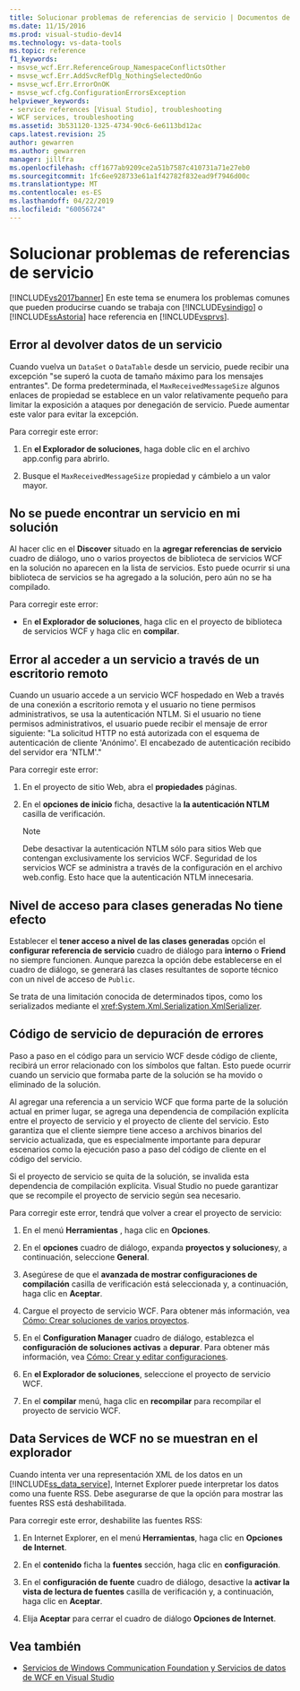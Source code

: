 ```yaml
---
title: Solucionar problemas de referencias de servicio | Documentos de Microsoft
ms.date: 11/15/2016
ms.prod: visual-studio-dev14
ms.technology: vs-data-tools
ms.topic: reference
f1_keywords:
- msvse_wcf.Err.ReferenceGroup_NamespaceConflictsOther
- msvse_wcf.Err.AddSvcRefDlg_NothingSelectedOnGo
- msvse_wcf.Err.ErrorOnOK
- msvse_wcf.cfg.ConfigurationErrorsException
helpviewer_keywords:
- service references [Visual Studio], troubleshooting
- WCF services, troubleshooting
ms.assetid: 3b531120-1325-4734-90c6-6e6113bd12ac
caps.latest.revision: 25
author: gewarren
ms.author: gewarren
manager: jillfra
ms.openlocfilehash: cff1677ab9209ce2a51b7587c410731a71e27eb0
ms.sourcegitcommit: 1fc6ee928733e61a1f42782f832ead9f7946d00c
ms.translationtype: MT
ms.contentlocale: es-ES
ms.lasthandoff: 04/22/2019
ms.locfileid: "60056724"
---
```

# <a name="troubleshooting-service-references"></a>Solucionar problemas de referencias de servicio
[!INCLUDE[vs2017banner](../includes/vs2017banner.md)]
En este tema se enumera los problemas comunes que pueden producirse cuando se trabaja con [!INCLUDE[vsindigo](../includes/vsindigo-md.md)] o [!INCLUDE[ssAstoria](../includes/ssastoria-md.md)] hace referencia en [!INCLUDE[vsprvs](../includes/vsprvs-md.md)].

## <a name="error-returning-data-from-a-service"></a>Error al devolver datos de un servicio
 Cuando vuelva un `DataSet` o `DataTable` desde un servicio, puede recibir una excepción "se superó la cuota de tamaño máximo para los mensajes entrantes". De forma predeterminada, el `MaxReceivedMessageSize` algunos enlaces de propiedad se establece en un valor relativamente pequeño para limitar la exposición a ataques por denegación de servicio. Puede aumentar este valor para evitar la excepción.

 Para corregir este error:

1. En **el Explorador de soluciones**, haga doble clic en el archivo app.config para abrirlo.

2. Busque el `MaxReceivedMessageSize` propiedad y cámbielo a un valor mayor.

## <a name="cannot-find-a-service-in-my-solution"></a>No se puede encontrar un servicio en mi solución
 Al hacer clic en el **Discover** situado en la **agregar referencias de servicio** cuadro de diálogo, uno o varios proyectos de biblioteca de servicios WCF en la solución no aparecen en la lista de servicios. Esto puede ocurrir si una biblioteca de servicios se ha agregado a la solución, pero aún no se ha compilado.

 Para corregir este error:

- En **el Explorador de soluciones**, haga clic en el proyecto de biblioteca de servicios WCF y haga clic en **compilar**.

## <a name="error-accessing-a-service-over-a-remote-desktop"></a>Error al acceder a un servicio a través de un escritorio remoto
 Cuando un usuario accede a un servicio WCF hospedado en Web a través de una conexión a escritorio remota y el usuario no tiene permisos administrativos, se usa la autenticación NTLM. Si el usuario no tiene permisos administrativos, el usuario puede recibir el mensaje de error siguiente: "La solicitud HTTP no está autorizada con el esquema de autenticación de cliente 'Anónimo'. El encabezado de autenticación recibido del servidor era 'NTLM'."

 Para corregir este error:

1. En el proyecto de sitio Web, abra el **propiedades** páginas.

2. En el **opciones de inicio** ficha, desactive la **la autenticación NTLM** casilla de verificación.

    > [!NOTE]
    > Debe desactivar la autenticación NTLM sólo para sitios Web que contengan exclusivamente los servicios WCF. Seguridad de los servicios WCF se administra a través de la configuración en el archivo web.config. Esto hace que la autenticación NTLM innecesaria.

## <a name="access-level-for-generated-classes-setting-has-no-effect"></a>Nivel de acceso para clases generadas No tiene efecto
 Establecer el **tener acceso a nivel de las clases generadas** opción el **configurar referencia de servicio** cuadro de diálogo para **interno** o **Friend** no siempre funcionen. Aunque parezca la opción debe establecerse en el cuadro de diálogo, se generará las clases resultantes de soporte técnico con un nivel de acceso de `Public`.

 Se trata de una limitación conocida de determinados tipos, como los serializados mediante el <xref:System.Xml.Serialization.XmlSerializer>.

## <a name="error-debugging-service-code"></a>Código de servicio de depuración de errores
 Paso a paso en el código para un servicio WCF desde código de cliente, recibirá un error relacionado con los símbolos que faltan. Esto puede ocurrir cuando un servicio que formaba parte de la solución se ha movido o eliminado de la solución.

 Al agregar una referencia a un servicio WCF que forma parte de la solución actual en primer lugar, se agrega una dependencia de compilación explícita entre el proyecto de servicio y el proyecto de cliente del servicio. Esto garantiza que el cliente siempre tiene acceso a archivos binarios del servicio actualizada, que es especialmente importante para depurar escenarios como la ejecución paso a paso del código de cliente en el código del servicio.

 Si el proyecto de servicio se quita de la solución, se invalida esta dependencia de compilación explícita. Visual Studio no puede garantizar que se recompile el proyecto de servicio según sea necesario.

 Para corregir este error, tendrá que volver a crear el proyecto de servicio:

1. En el menú **Herramientas** , haga clic en **Opciones**.

2. En el **opciones** cuadro de diálogo, expanda **proyectos y soluciones**y, a continuación, seleccione **General**.

3. Asegúrese de que el **avanzada de mostrar configuraciones de compilación** casilla de verificación está seleccionada y, a continuación, haga clic en **Aceptar**.

4. Cargue el proyecto de servicio WCF. Para obtener más información, vea [Cómo: Crear soluciones de varios proyectos](http://msdn.microsoft.com/02ecd6dd-0114-46fe-b335-ba9c5e3020d6).

5. En el **Configuration Manager** cuadro de diálogo, establezca el **configuración de soluciones activas** a **depurar**. Para obtener más información, vea [Cómo: Crear y editar configuraciones](../ide/how-to-create-and-edit-configurations.md).

6. En **el Explorador de soluciones**, seleccione el proyecto de servicio WCF.

7. En el **compilar** menú, haga clic en **recompilar** para recompilar el proyecto de servicio WCF.

## <a name="wcf-data-services-do-not-display-in-the-browser"></a>Data Services de WCF no se muestran en el explorador
 Cuando intenta ver una representación XML de los datos en un [!INCLUDE[ss_data_service](../includes/ss-data-service-md.md)], Internet Explorer puede interpretar los datos como una fuente RSS. Debe asegurarse de que la opción para mostrar las fuentes RSS está deshabilitada.

 Para corregir este error, deshabilite las fuentes RSS:

1. En Internet Explorer, en el menú **Herramientas**, haga clic en **Opciones de Internet**.

2. En el **contenido** ficha la **fuentes** sección, haga clic en **configuración**.

3. En el **configuración de fuente** cuadro de diálogo, desactive la **activar la vista de lectura de fuentes** casilla de verificación y, a continuación, haga clic en **Aceptar**.

4. Elija **Aceptar** para cerrar el cuadro de diálogo **Opciones de Internet**.

## <a name="see-also"></a>Vea también

- [Servicios de Windows Communication Foundation y Servicios de datos de WCF en Visual Studio](../data-tools/windows-communication-foundation-services-and-wcf-data-services-in-visual-studio.md)